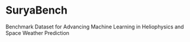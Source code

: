 # SuryaBench
Benchmark Dataset for Advancing Machine Learning in Heliophysics and Space Weather Prediction
